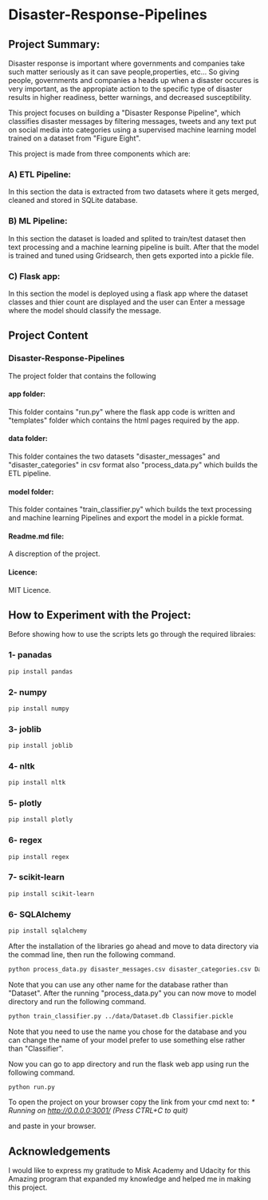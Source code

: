 # Disaster-Response-Pipelines

## Project Summary:
Disaster response is important where governments and companies take such matter seriously as it can save people,properties, etc...
So giving people, governments and companies a heads up when a disaster occures is very important, as the appropiate action to the 
specific type of disaster results in higher readiness, better warnings, and decreased susceptibility.

This project focuses on building a "Disaster Response Pipeline", which classifies disaster messages by filtering messages, tweets and any text
put on social media into categories using a supervised machine learning model trained on a dataset from "Figure Eight".

This project is made from three components which are:
### A) ETL Pipeline:
In this section the data is extracted from two datasets where it gets merged, cleaned and stored in SQLite database.
### B) ML Pipeline:
In this section the dataset is loaded and splited to train/test dataset then text processing and a machine learning 
pipeline is built.
After that the model is trained and tuned using Gridsearch, then gets exported into a pickle file.
### C) Flask app:
In this section the model is deployed using a flask app where the dataset classes and thier count are displayed and 
the user can Enter a message where the model should classify the message.

## Project Content
### Disaster-Response-Pipelines
The project folder that contains the following
#### app folder:
This folder contains "run.py" where the flask app code is written and "templates" folder which contains the html pages
required by the app.
#### data folder:
This folder containes the two datasets "disaster_messages" and "disaster_categories" in csv format also "process_data.py"
which builds the ETL pipeline.
#### model folder:
This folder containes "train_classifier.py" which builds the text processing and machine learning Pipelines and export
the model in a pickle format.
#### Readme.md file:
A discreption of the project.
#### Licence:
MIT Licence.

## How to Experiment with the Project:
Before showing how to use the scripts lets go through the required libraies:
### 1- panadas
```bash
pip install pandas
```
### 2- numpy
```bash
pip install numpy
```
### 3- joblib
```bash
pip install joblib
```
### 4- nltk
```bash
pip install nltk
```
### 5- plotly
```bash
pip install plotly
```
### 6- regex
```bash
pip install regex
```
### 7- scikit-learn
```bash
pip install scikit-learn
```
### 6- SQLAlchemy
```bash
pip install sqlalchemy
```
 After the installation of the libraries go ahead and move to data directory via the commad line, then run the following 
 command.

```bash
python process_data.py disaster_messages.csv disaster_categories.csv Dataset.db
```
Note that you can use any other name for the database rather than "Dataset".
After the running "process_data.py" you can now move to model directory and run the following command.
```bash
python train_classifier.py ../data/Dataset.db Classifier.pickle
```
Note that you need to use the name you chose for the database and you can change the name of your model
prefer to use something else rather than "Classifier".

Now you can go to app directory and run the flask web app using run the following command.
```bash
python run.py
```
To open the project on your browser copy the link from your cmd next to:
 _* Running on http://0.0.0.0:3001/ (Press CTRL+C to quit)_
 
 and paste in your browser.
 
 ## Acknowledgements 

I would like to express my gratitude to Misk Academy and Udacity for this Amazing program
that expanded my knowledge and helped me in making this project.
